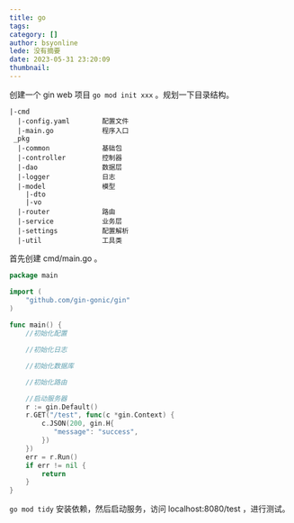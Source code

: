 ```yaml
---
title: go
tags: 
category: []
author: bsyonline
lede: 没有摘要
date: 2023-05-31 23:20:09
thumbnail:
---
```



创建一个 gin web 项目 ``go mod init xxx`` 。规划一下目录结构。

```
|-cmd
  |-config.yaml        配置文件
  |-main.go            程序入口
 _pkg
  |-common             基础包
  |-controller         控制器
  |-dao                数据层
  |-logger             日志
  |-model              模型
    |-dto
    |-vo
  |-router             路由
  |-service            业务层
  |-settings           配置解析
  |-util               工具类
```

首先创建 cmd/main.go 。
```go
package main

import (  
    "github.com/gin-gonic/gin"
)
    
func main() {
	//初始化配置

    //初始化日志

    //初始化数据库

    //初始化路由

    //启动服务器
    r := gin.Default()
    r.GET("/test", func(c *gin.Context) {  
	    c.JSON(200, gin.H{  
	       "message": "success",  
	    })
	})
	err = r.Run()  
	if err != nil {  
		return  
	}
}
```

``go mod tidy`` 安装依赖，然后启动服务，访问 localhost:8080/test ，进行测试。
